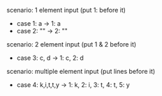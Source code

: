 scenario: 1 element input (put 1: before it)

- case 1: a -> 1: a
- case 2: "" -> 2: ""

scenario: 2 element input (put 1 & 2 before it)

- case 3: c, d -> 1: c, 2: d

scenario: multiple element input (put lines before it)

- case 4: k,i,t,t,y -> 1: k, 2: i, 3: t, 4: t, 5: y